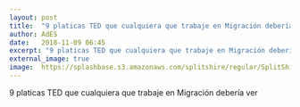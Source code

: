 ```yaml
---
layout: post
title:  "9 platicas TED que cualquiera que trabaje en Migración debería ver"
author: AdES
date:   2018-11-09 06:45
excerpt: "9 platicas TED que cualquiera que trabaje en Migración debería ver"
external_image: true
image:  https://splashbase.s3.amazonaws.com/splitshire/regular/SplitShire_IMG_9572-1800x1200.jpg
---
```

9 platicas TED que cualquiera que trabaje en Migración debería ver